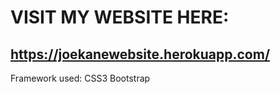 # VISIT MY WEBSITE HERE:
## https://joekanewebsite.herokuapp.com/

Framework used: CSS3 Bootstrap


